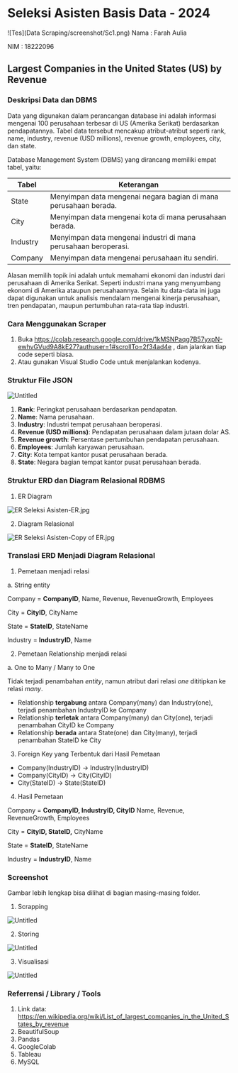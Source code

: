 # Seleksi Asisten Basis Data - 2024
![Tes](Data Scraping/screenshot/Sc1.png)
Nama : Farah Aulia

NIM : 18222096

## Largest Companies in the United States (US) by Revenue

### Deskripsi Data dan DBMS

Data yang digunakan dalam perancangan database ini adalah informasi mengenai 100 perusahaan terbesar di US (Amerika Serikat) berdasarkan pendapatannya. Tabel data tersebut mencakup atribut-atribut seperti rank, name, industry, revenue (USD millions), revenue growth, employees, city, dan state.

Database Management System (DBMS) yang dirancang memiliki empat tabel, yaitu:

| Tabel | Keterangan |
| --- | --- |
| State | Menyimpan data mengenai negara bagian di mana perusahaan berada.  |
| City | Menyimpan data mengenai kota di mana perusahaan berada.  |
| Industry | Menyimpan data mengenai industri di mana perusahaan beroperasi. |
| Company | Menyimpan data mengenai perusahaan itu sendiri.  |

Alasan memilih topik ini adalah untuk memahami ekonomi dan industri dari perusahaan di Amerika Serikat. Seperti industri mana yang menyumbang ekonomi di Amerika ataupun perusahaannya. Selain itu data-data ini juga dapat digunakan untuk analisis mendalam mengenai kinerja perusahaan, tren pendapatan, maupun pertumbuhan rata-rata tiap industri.

### Cara Menggunakan Scraper

1. Buka https://colab.research.google.com/drive/1kMSNPaqg7B57yxpN-ewhvGVud9A8kE27?authuser=1#scrollTo=2f34ad4e , dan jalankan tiap code seperti biasa.
2. Atau gunakan Visual Studio Code untuk menjalankan kodenya.

### Struktur File JSON

![Untitled](https://prod-files-secure.s3.us-west-2.amazonaws.com/fb23990a-f5fc-441f-8a45-83ad52076085/e575e1e4-1be5-49c3-b8e8-7c202133112f/Untitled.png)

1. **Rank**: Peringkat perusahaan berdasarkan pendapatan.
2. **Name**: Nama perusahaan.
3. **Industry**: Industri tempat perusahaan beroperasi.
4. **Revenue (USD millions)**: Pendapatan perusahaan dalam jutaan dolar AS.
5. **Revenue growth**: Persentase pertumbuhan pendapatan perusahaan.
6. **Employees**: Jumlah karyawan perusahaan.
7. **City**: Kota tempat kantor pusat perusahaan berada.
8. **State**: Negara bagian tempat kantor pusat perusahaan berada.

### Struktur ERD dan Diagram Relasional RDBMS

1. ER Diagram

![ER Seleksi Asisten-ER.jpg](https://prod-files-secure.s3.us-west-2.amazonaws.com/fb23990a-f5fc-441f-8a45-83ad52076085/11b47a9d-97b6-4ff2-a566-463290c15d09/ER_Seleksi_Asisten-ER.jpg)

2. Diagram Relasional

![ER Seleksi Asisten-Copy of ER.jpg](https://prod-files-secure.s3.us-west-2.amazonaws.com/fb23990a-f5fc-441f-8a45-83ad52076085/0a4d3b6a-5d29-43c0-82ff-78ddc34ed98c/ER_Seleksi_Asisten-Copy_of_ER.jpg)

### Translasi ERD Menjadi Diagram Relasional

1. Pemetaan menjadi relasi

a. String entity

Company = **CompanyID**, Name, Revenue, RevenueGrowth, Employees

City = **CityID**, CityName

State = **StateID**, StateName

Industry = **IndustryID**, Name

2. Pemetaan Relationship menjadi relasi

a. One to Many / Many to One

Tidak terjadi penambahan *entity*, namun atribut dari relasi *one* dititipkan ke relasi *many*.

- Relationship **tergabung** antara Company(many) dan Industry(one), terjadi penambahan IndustryID ke Company
- Relationship **terletak** antara Company(many) dan City(one), terjadi penambahan CityID ke Company
- Relationship **berada** antara State(one) dan City(many), terjadi penambahan StateID ke City
3. Foreign Key yang Terbentuk dari Hasil Pemetaan
- Company(IndustryID) → Industry(IndustryID)
- Company(CityID) → City(CityID)
- City(StateID) → State(StateID)
4. Hasil Pemetaan

Company = **CompanyID, IndustryID, CityID** Name, Revenue, RevenueGrowth, Employees

City = **CityID, StateID,** CityName

State = **StateID**, StateName

Industry = **IndustryID**, Name

### Screenshot

Gambar lebih lengkap bisa dilihat di bagian masing-masing folder.

1. Scrapping

![Untitled](https://prod-files-secure.s3.us-west-2.amazonaws.com/fb23990a-f5fc-441f-8a45-83ad52076085/dcbc98a6-19d7-4df1-a1ab-ff86c9170235/Untitled.png)

2. Storing

![Untitled](https://prod-files-secure.s3.us-west-2.amazonaws.com/fb23990a-f5fc-441f-8a45-83ad52076085/8da8b5e2-733b-4c4c-8820-d000f3e6abb2/Untitled.png)

3. Visualisasi

![Untitled](https://prod-files-secure.s3.us-west-2.amazonaws.com/fb23990a-f5fc-441f-8a45-83ad52076085/82cde0bd-9c8e-4bf6-a407-c1dae29f209b/Untitled.png)

### Referrensi / Library / Tools

1. Link data: https://en.wikipedia.org/wiki/List_of_largest_companies_in_the_United_States_by_revenue 
2. BeautifulSoup
3. Pandas
4. GoogleColab
5. Tableau
6. MySQL
